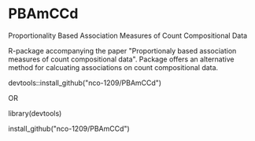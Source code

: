 # PBAmCCd
Proportionality Based Association Measures of Count Compositional Data

R-package accompanying the paper "Proportionaly based association measures of count compositional data". Package offers an alternative method for calcuating associations 
on count compositional data. 

devtools::install_github("nco-1209/PBAmCCd")

OR 

library(devtools)

install_github("nco-1209/PBAmCCd")

